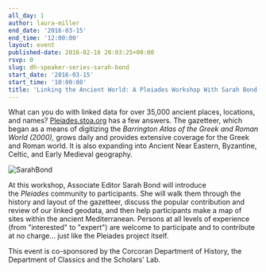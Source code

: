 ```yaml
---
all_day: 1
author: laura-miller
end_date: '2016-03-15'
end_time: '12:00:00'
layout: event
published-date: 2016-02-16 20:03:25+00:00
rsvp: 0
slug: dh-speaker-series-sarah-bond
start_date: '2016-03-15'
start_time: '10:00:00'
title: 'Linking the Ancient World: A Pleiades Workshop With Sarah Bond'
---
```


What can you do with linked data for over 35,000 ancient places, locations, and names? [Pleiades.stoa.org](http://pleiades.stoa.org/) has a few answers. The gazetteer, which began as a means of digitizing the _Barrington Atlas of the Greek and Roman World _(2000)_,_ grows daily and provides extensive coverage for the Greek and Roman world. It is also expanding into Ancient Near Eastern, Byzantine, Celtic, and Early Medieval geography.

![SarahBond](http://scholarslab.org/wp-content/uploads/2016/02/SarahBond-225x300.jpg)

At this workshop, Associate Editor Sarah Bond will introduce the _Pleiades_ community to participants. She will walk them through the history and layout of the gazetteer, discuss the popular contribution and review of our linked geodata, and then help participants make a map of sites within the ancient Mediterranean. Persons at all levels of experience (from "interested" to "expert") are welcome to participate and to contribute at no charge… just like the Pleiades project itself.

This event is co-sponsored by the Corcoran Department of History, the Department of Classics and the Scholars' Lab.


